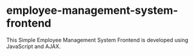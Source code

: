 # employee-management-system-frontend
This Simple Employee Management System Frontend is developed using JavaScript and AJAX.
